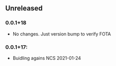 ## Unreleased

### 0.0.1+18
* No changes. Just version bump to verify FOTA

### 0.0.1+17:
* Buidling agains NCS 2021-01-24
